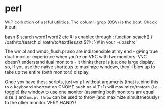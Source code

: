 # perl

WIP collection of useful utilities. The column-grep (CSV) is the best. Check it out!

bash $ search word1 word2 etc # is enabled through : function search() { /path/to/search.pl /path/to/textfiles.txt $@ ; } # in your ~/.bashrc

The wm.pl and wmdb_flush.pl also are indispensible at my end - giving true dual-monitor experience when you're on VNC with two monitors. VNC doesn't understand dual monitors - it thinks there is just one large display, so, if you use the native shortcuts to maximize windows, they'll blow up to take up the entire (both monitors) display.

Once you have these scripts, just `wm.pl` without arguments (that is, bind this to a keyboard shortcut on GNOME such as ALT+1) will maximize/restore (i.e. toggle) the window to use one monitor (assuming both monitors are equal size :) and `wm.pl throw` can be used to throw (and maximize simultaneously) to the other monitor. VERY HANDY!
